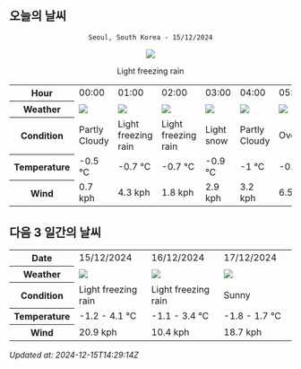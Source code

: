 ## 오늘의 날씨
<div align="center">

`Seoul, South Korea - 15/12/2024`

<img src="https://cdn.weatherapi.com/weather/64x64/day/311.png"/>

Light freezing rain

</div>


<table>
    <tr>
        <th>Hour</th>
        <td>00:00</td><td>01:00</td><td>02:00</td><td>03:00</td><td>04:00</td><td>05:00</td><td>06:00</td><td>07:00</td><td>08:00</td><td>09:00</td><td>10:00</td><td>11:00</td><td>12:00</td><td>13:00</td><td>14:00</td><td>15:00</td><td>16:00</td><td>17:00</td><td>18:00</td><td>19:00</td><td>20:00</td><td>21:00</td><td>22:00</td><td>23:00</td>
    </tr>
    <tr>
        <th>Weather</th>
        <td><img src="https://cdn.weatherapi.com/weather/64x64/night/116.png"></img></td><td><img src="https://cdn.weatherapi.com/weather/64x64/night/311.png"></img></td><td><img src="https://cdn.weatherapi.com/weather/64x64/night/311.png"></img></td><td><img src="https://cdn.weatherapi.com/weather/64x64/night/326.png"></img></td><td><img src="https://cdn.weatherapi.com/weather/64x64/night/116.png"></img></td><td><img src="https://cdn.weatherapi.com/weather/64x64/night/122.png"></img></td><td><img src="https://cdn.weatherapi.com/weather/64x64/night/113.png"></img></td><td><img src="https://cdn.weatherapi.com/weather/64x64/night/116.png"></img></td><td><img src="https://cdn.weatherapi.com/weather/64x64/day/116.png"></img></td><td><img src="https://cdn.weatherapi.com/weather/64x64/day/122.png"></img></td><td><img src="https://cdn.weatherapi.com/weather/64x64/day/119.png"></img></td><td><img src="https://cdn.weatherapi.com/weather/64x64/day/323.png"></img></td><td><img src="https://cdn.weatherapi.com/weather/64x64/day/326.png"></img></td><td><img src="https://cdn.weatherapi.com/weather/64x64/day/176.png"></img></td><td><img src="https://cdn.weatherapi.com/weather/64x64/day/116.png"></img></td><td><img src="https://cdn.weatherapi.com/weather/64x64/day/113.png"></img></td><td><img src="https://cdn.weatherapi.com/weather/64x64/day/113.png"></img></td><td><img src="https://cdn.weatherapi.com/weather/64x64/day/113.png"></img></td><td><img src="https://cdn.weatherapi.com/weather/64x64/night/113.png"></img></td><td><img src="https://cdn.weatherapi.com/weather/64x64/night/113.png"></img></td><td><img src="https://cdn.weatherapi.com/weather/64x64/night/113.png"></img></td><td><img src="https://cdn.weatherapi.com/weather/64x64/night/113.png"></img></td><td><img src="https://cdn.weatherapi.com/weather/64x64/night/113.png"></img></td><td><img src="https://cdn.weatherapi.com/weather/64x64/night/113.png"></img></td>
    </tr>
    <tr>
        <th>Condition</th>
        <td width="200px">Partly Cloudy </td><td width="200px">Light freezing rain</td><td width="200px">Light freezing rain</td><td width="200px">Light snow</td><td width="200px">Partly Cloudy </td><td width="200px">Overcast </td><td width="200px">Clear </td><td width="200px">Partly Cloudy </td><td width="200px">Partly Cloudy </td><td width="200px">Overcast </td><td width="200px">Cloudy </td><td width="200px">Patchy light snow</td><td width="200px">Light snow</td><td width="200px">Patchy rain nearby</td><td width="200px">Partly Cloudy </td><td width="200px">Sunny</td><td width="200px">Sunny</td><td width="200px">Sunny</td><td width="200px">Clear </td><td width="200px">Clear </td><td width="200px">Clear </td><td width="200px">Clear </td><td width="200px">Clear </td><td width="200px">Clear</td>
    </tr>
    <tr>
        <th>Temperature</th>
        <td>-0.5 °C</td><td>-0.7 °C</td><td>-0.7 °C</td><td>-0.9 °C</td><td>-1 °C</td><td>-0.9 °C</td><td>-1.2 °C</td><td>-1.1 °C</td><td>-0.9 °C</td><td>-0.1 °C</td><td>0.8 °C</td><td>1.7 °C</td><td>2.8 °C</td><td>3.5 °C</td><td>4 °C</td><td>4.1 °C</td><td>3.3 °C</td><td>2.1 °C</td><td>1.2 °C</td><td>0.6 °C</td><td>-0 °C</td><td>-0.4 °C</td><td>-0.6 °C</td><td>-0.9 °C</td>
    </tr>
    <tr>
        <th>Wind</th>
        <td>0.7 kph</td><td>4.3 kph</td><td>1.8 kph</td><td>2.9 kph</td><td>3.2 kph</td><td>6.5 kph</td><td>5.4 kph</td><td>5 kph</td><td>4.3 kph</td><td>4.7 kph</td><td>6.1 kph</td><td>8.3 kph</td><td>13 kph</td><td>20.9 kph</td><td>20.9 kph</td><td>20.9 kph</td><td>20.2 kph</td><td>18 kph</td><td>16.2 kph</td><td>15.8 kph</td><td>15.8 kph</td><td>14 kph</td><td>12.2 kph</td><td>10.8 kph</td>
    </tr>
</table>


## 다음 3 일간의 날씨


<table>
    <tr>
        <th>Date</th>
        <td>15/12/2024</td><td>16/12/2024</td><td>17/12/2024</td>
    </tr>
    <tr>
        <th>Weather</th>
        <td><img src="https://cdn.weatherapi.com/weather/64x64/day/311.png"/></td><td><img src="https://cdn.weatherapi.com/weather/64x64/day/311.png"/></td><td><img src="https://cdn.weatherapi.com/weather/64x64/day/113.png"/></td>
    </tr>
    <tr>
        <th>Condition</th>
        <td width="200px">Light freezing rain</td><td width="200px">Light freezing rain</td><td width="200px">Sunny</td>
    </tr>
    <tr>
        <th>Temperature</th>
        <td>-1.2 -  4.1 °C</td><td>-1.1 -  3.4 °C</td><td>-1.8 -  1.7 °C</td>
    </tr>
    <tr>
        <th>Wind</th>
        <td>20.9 kph</td><td>10.4 kph</td><td>18.7 kph</td>
    </tr>
</table>


*Updated at: 2024-12-15T14:29:14Z*
